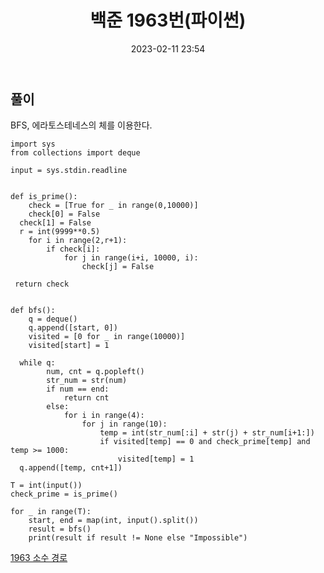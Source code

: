 ﻿---
title: 백준 1963번(파이썬)
date: 2023-02-11 23:54
categories: [BOJ]
tags: [BOJ, 1963번, 파이썬]
sitemap:
  changefreq: daily
  priority: 1.0
---

## 풀이

BFS, 에라토스테네스의 체를 이용한다.

```
import sys
from collections import deque

input = sys.stdin.readline


def is_prime():
    check = [True for _ in range(0,10000)]
    check[0] = False
  check[1] = False
  r = int(9999**0.5)
    for i in range(2,r+1):
        if check[i]:
            for j in range(i+i, 10000, i):
                check[j] = False

 return check


def bfs():
    q = deque()
    q.append([start, 0])
    visited = [0 for _ in range(10000)]
    visited[start] = 1

  while q:
        num, cnt = q.popleft()
        str_num = str(num)
        if num == end:
            return cnt
        else:
            for i in range(4):
                for j in range(10):
                    temp = int(str_num[:i] + str(j) + str_num[i+1:])
                    if visited[temp] == 0 and check_prime[temp] and temp >= 1000:
                        visited[temp] = 1
  q.append([temp, cnt+1])

T = int(input())
check_prime = is_prime()

for _ in range(T):
    start, end = map(int, input().split())
    result = bfs()
    print(result if result != None else "Impossible")
```

[1963 소수 경로](https://www.acmicpc.net/problem/1963)
